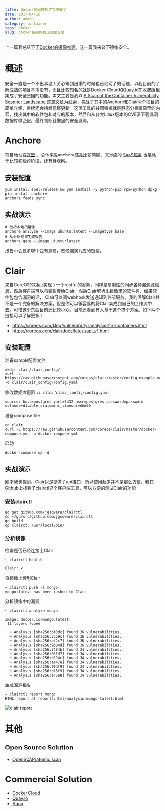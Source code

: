 ```yaml
---
title: Docker基础教程之镜像安全
date: 2017-04-16
author: admin
category: container
tags: docker
slug: docker基础教程之镜像安全
---
```



上一篇我总结下了[Docker的镜像构建](//docker基础教程之镜像构建/)，这一篇我来谈下镜像安全。

# 概述

安全一直是一个不出事没人关心等到出事的时候也已经晚了的话题，以我目前的了解成熟的项目基本没有，而且比较知名的就是Docker Cloud和Quay.io在收费版里集成了安全扫描的功能。本文主要是我以 [A Scan of the Container Vulnerability Scanner Landscape](https://thenewstack.io/draft-vulnerability-scanners/) 这篇文章为线索，实战了其中的Anchore和Clair两个项目的简单介绍，后续还会持续观察更新。这类工具的共同特点就是静态分析镜像里的内容，找出其中的软件包和对应的版本，然后和从各大Linux版本的CVE源下载漏洞数据库做匹配，最终判断镜像里的安全漏洞。

# Anchore

项目地址在[这里](https://github.com/anchore/anchore) 。总体来说anchore还是比较简陋，其对应的 [SaaS服务](https://anchore.io/) 也是处于比较初级的阶段，还有待观察。

## 安装配置

```
yum install epel-release && yum install -y python-pip rpm-python dpkg
pip install anchore
anchore feeds sync
```

## 实战演示

```
# 分析本地的镜像
anchore analyze --image ubuntu:latest --imagetype base
# 从分析结果生成报告
anchore gate --image ubuntu:latest
```

报告中会显示哪个包有漏洞，已经漏洞对应的链接。

# Clair

来自CoreOS的[Clair](https://github.com/coreos/clair)实现了一个restful的服务，同样是周期性的同步各种漏洞源信息，然后客户端可以将镜像传给Clair，然后Clair解析出镜像里的软件包，如果软件包包含漏洞的话， Clair可以调webhook发送通知到外部服务。我的理解Clair并不是一个完备的解决方案，但是你可以很容易的将Clair集成到自己的工作流中去。可惜这个东西目前还比较小众，目前还看到有人基于这个搞个方案。如下两个链接可以了解更多：

* https://coreos.com/blog/vulnerability-analysis-for-containers.html
* https://coreos.com/clair/docs/latest/api_v1.html

## 安装配置

准备sample配置文件

```
mkdir clair/clair_config/
curl -L https://raw.githubusercontent.com/coreos/clair/master/config.example.yaml -o clair/clair_config/config.yaml
```

修改数据库配置 `vi clair/clair_config/config.yaml`

```
source: host=postgres port=5432 user=postgres password=password sslmode=disable statement_timeout=60000
```

准备compose file

```
cd clair
curl -L https://raw.githubusercontent.com/coreos/clair/master/docker-compose.yml -o docker-compose.yml
```

启动

```
docker-compose up -d
```

## 实战演示

刚才我也提到，Clair只是提供了api接口，所以使用起来并不是那么方便，我在Github上找到了clairctl这个客户端工具，可以方便的测试Clair的功能

### 安装clairctl

```
go get github.com/jgsqware/clairctl
cd ~/go/src/github.com/jgsqware/clairctl
go build
cp clairctl /usr/local/bin/
```

### 分析镜像


检查是否已经连接上Clair

```
~ clairctl health

Clair: ✔
```

将镜像上传到Clair

```
~ clairctl push -l mongo
mongo:latest has been pushed to Clair
```

分析镜像中的漏洞

```
~ clairctl analyze mongo

Image: docker.io/mongo:latest
 11 layers found

  ➜ Analysis [sha256:bb0dc] found 36 vulnerabilities.
  ➜ Analysis [sha256:2369c] found 36 vulnerabilities.
  ➜ Analysis [sha256:ef2c7] found 36 vulnerabilities.
  ➜ Analysis [sha256:9504d] found 36 vulnerabilities.
  ➜ Analysis [sha256:7584b] found 34 vulnerabilities.
  ➜ Analysis [sha256:081d7] found 34 vulnerabilities.
  ➜ Analysis [sha256:b394c] found 34 vulnerabilities.
  ➜ Analysis [sha256:a647e] found 34 vulnerabilities.
  ➜ Analysis [sha256:90df9] found 34 vulnerabilities.
  ➜ Analysis [sha256:b03f9] found 34 vulnerabilities.
  ➜ Analysis [sha256:e45e8] found 34 vulnerabilities.
```

生成漏洞报告

```
~ clairctl report mongo
HTML report at reports/html/analysis-mongo-latest.html
```

![clair report](/wp-content/uploads/2017/04/clair-report.png)

# 其他
## Open Source Solution

* [OpenSCAP/atomic scan](https://developers.redhat.com/blog/2016/05/02/introducing-atomic-scan-container-vulnerability-detection/)

# Commercial Solution

* [Docker Cloud](https://cloud.docker.com/)
* [Quay.io](https://quay.io/)
* [Aqua](https://www.aquasec.com/products/aqua-container-security-platform/)
 
 
